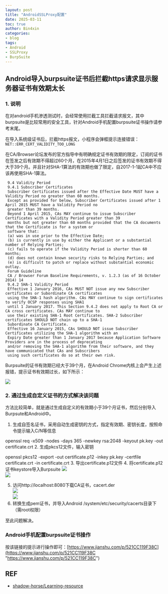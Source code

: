 ```yaml
---
layout: post
title: "AndroidSSLProxy配置"
date: 2025-03-11
toc: true
author: Bin4xin
categories:
- blog
tags:
- Android
- SSLProxy
- BurpSuite
---
```


## Android导入burpsuite证书后拦截https请求显示服务器证书有效期太长

### 1. 说明

在对android手机渗透测试时，会经常使用拦截工具拦截请求报文，其中burpsuite是比较常用的安全工具，针对Android手机配置burpsuite证书操作请参考末尾。

在导入系统级证书后，拦截https报文，小程序会弹框提示连接错误：`NET::ERR_CERT_VALIDITY_TOO_LONG`

在CA/Browser论坛发布的官方指导中有明确规定证书有效期的限定，订阅的证书在签发之后有效期不得超过60个月，在2015年4月1日之后签发的证书有效期不得大于39个月。并且针对SHA-1算法的有效期也做了限定，自2017-1-1起CA中不应该再使用SHA-1算法。


	 9.4 Validity Period
	 9.4.1 Subscriber Certificates   
	 Subscriber Certificates issued after the Effective Date MUST have a Validity Period no greater than 60 months.  
	 Except as provided for below, Subscriber Certificates issued after 1 April 2015 MUST have a Validity Period no
	 greater than 39 months.
	 Beyond 1 April 2015, CAs MAY continue to issue Subscriber Certificates with a Validity Period greater than 39
	 months but not greater than 60 months provided that the CA documents that the Certificate is for a system or
	 software that:
	 (a) was in use prior to the Effective Date;
	 (b) is currently in use by either the Applicant or a substantial number of Relying Parties;
	 (c) fails to operate if the Validity Period is shorter than 60 months;
	 (d) does not contain known security risks to Relying Parties; and
	 (e) is difficult to patch or replace without substantial economic outlay. 
	 Forum Guideline
	 CA / Browser Forum Baseline Requirements, v. 1.2.3 (as of 16 October 2014) 14
	 9.4.2 SHA‐1 Validity Period
	 Effective 1 January 2016, CAs MUST NOT issue any new Subscriber certificates or Subordinate CA certificates
	 using the SHA-1 hash algorithm. CAs MAY continue to sign certificates to verify OCSP responses using SHA1
	 until 1 January 2017. This Section 9.4.2 does not apply to Root CA or CA cross certificates. CAs MAY continue to
	 use their existing SHA-1 Root Certificates. SHA-2 Subscriber certificates SHOULD NOT chain up to a SHA-1
	 Subordinate CA Certificate.
	 Effective 16 January 2015, CAs SHOULD NOT issue Subscriber Certificates utilizing the SHA-1 algorithm with an
	 Expiry Date greater than 1 January 2017 because Application Software Providers are in the process of deprecating
	 and/or removing the SHA-1 algorithm from their software, and they have communicated that CAs and Subscribers
	 using such certificates do so at their own risk.  

Burpsuite的证书有效期已经大于39个月，在Android Chrome内核上会产生上述报错，提示证书有效期过长，如下所示：

![](https://raw.githubusercontent.com/shadow-horse/Learning-resource/master/Android/img/ssl_too_long.png)

### 2. 通过生成自定义证书的方式解决该问题

方法比较简单，就是通过生成自定义的有效期小于39个月证书，然后分别导入Burpsute和Android中。

1. 生成自签名证书，采用自动生成密钥的方式，指定有效期、密钥长度，按照命令提示输入C/N等信息

openssl req -x509 -nodes -days 365 -newkey rsa:2048 -keyout pk.key -out certificate.crt
2. 生成pkcs12文件，输入密钥

openssl pkcs12 -export -out certificate.p12 -inkey pk.key -certfile certificate.crt -in certificate.crt
3. 导出certificate.p12文件
4. 将certificate.p12证书keystore导入Burpsuite
   ![](https://raw.githubusercontent.com/shadow-horse/Learning-resource/master/Android/img/bp_import_ca.jpg)   
   ![](https://raw.githubusercontent.com/shadow-horse/Learning-resource/master/Android/img/bp_import_ca_1.jpg)

5. 访问http://localhost:8080下载CA证书，cacert.der  
   ![](https://raw.githubusercontent.com/shadow-horse/Learning-resource/master/Android/img/export_ca.jpg)  
   ![](https://raw.githubusercontent.com/shadow-horse/Learning-resource/master/Android/img/ca_info.jpg)
6. 转换生成pem证书，并导入Android /system/etc/security/cacerts目录下（需root权限）

至此问题解决。

### Android手机配置burpsuite证书操作

按该链接的提示进行操作即可：[https://www.jianshu.com/p/521CC119F38C](https://www.jianshu.com/p/521CC119F38C "https://www.jianshu.com/p/521CC119F38C")

## REF

- [shadow-horse/Learning-resource](https://github.com/shadow-horse/Learning-resource/blob/master/Android/Android%E5%AF%BC%E5%85%A5burpsuite%E8%AF%81%E4%B9%A6%E6%98%BE%E7%A4%BA%E6%9C%89%E6%95%88%E6%9C%9F%E5%A4%AA%E9%95%BF.md)
